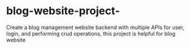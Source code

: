 # blog-website-project-
Create a blog management website backend with multiple APIs for user, login, and performing crud operations, this project is helpful for blog website
